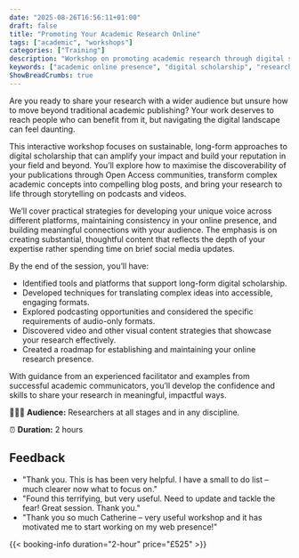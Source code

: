 ```yaml
---
date: "2025-08-26T16:56:11+01:00"
draft: false
title: "Promoting Your Academic Research Online"
tags: ["academic", "workshops"]
categories: ["Training"] 
description: "Workshop on promoting academic research through digital scholarship. Learn to use Open Access platforms, create compelling blog posts, develop podcasts and videos, and build your online research presence sustainably."
keywords: ["academic online presence", "digital scholarship", "research promotion", "Open Access", "academic blogging", "research podcasting", "academic videos", "science communication", "research impact", "scholarly communication"]
ShowBreadCrumbs: true
---
```


Are you ready to share your research with a wider audience but unsure how to move beyond traditional academic publishing? Your work deserves to reach people who can benefit from it, but navigating the digital landscape can feel daunting.

This interactive workshop focuses on sustainable, long-form approaches to digital scholarship that can amplify your impact and build your reputation in your field and beyond. You’ll explore how to maximise the discoverability of your publications through Open Access communities, transform complex academic concepts into compelling blog posts, and bring your research to life through storytelling on podcasts and videos.

We’ll cover practical strategies for developing your unique voice across different platforms, maintaining consistency in your online presence, and building meaningful connections with your audience. The emphasis is on creating substantial, thoughtful content that reflects the depth of your expertise rather spending time on brief social media updates.

By the end of the session, you’ll have:

- Identified tools and platforms that support long-form digital scholarship.
- Developed techniques for translating complex ideas into accessible, engaging formats.
- Explored podcasting opportunities and considered the specific requirements of audio-only formats.
- Discovered video and other visual content strategies that showcase your research effectively.
- Created a roadmap for establishing and maintaining your online research presence.

With guidance from an experienced facilitator and examples from successful academic communicators, you’ll develop the confidence and skills to share your research in meaningful, impactful ways.

👩🏽‍🎓 **Audience:** Researchers at all stages and in any discipline.

⏰ **Duration:** 2 hours

## Feedback

- "Thank you. This is has been very helpful. I have a small to do list – much clearer now what to focus on."
- "Found this terrifying, but very useful. Need to update and tackle the fear! Great session. Thank you."
- "Thank you so much Catherine – very useful workshop and it has motivated me to start working on my web presence!"

{{< booking-info duration="2-hour" price="£525" >}}